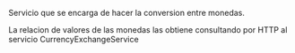 Servicio que se encarga de hacer la conversion entre monedas.

La relacion de valores de las monedas las obtiene consultando por HTTP al servicio CurrencyExchangeService
